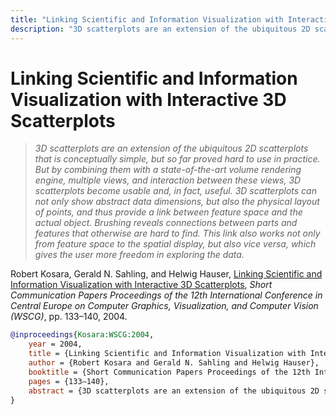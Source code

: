 ```yaml
---
title: "Linking Scientific and Information Visualization with Interactive 3D Scatterplots"
description: "3D scatterplots are an extension of the ubiquitous 2D scatterplots that is conceptually simple, but so far proved hard to use in practice. But by combining them with a state-of-the-art volume rendering engine, multiple views, and interaction between these views, 3D scatterplots become usable and, in fact, useful. 3D scatterplots can not only show abstract data dimensions, but also the physical layout of points, and thus provide a link between feature space and the actual object. Brushing reveals connections between parts and features that otherwise are hard to find. This link also works not only from feature space to the spatial display, but also vice versa, which gives the user more freedom in exploring the data."
---
```


# Linking Scientific and Information Visualization with Interactive 3D Scatterplots

> _3D scatterplots are an extension of the ubiquitous 2D scatterplots that is conceptually simple, but so far proved hard to use in practice. But by combining them with a state-of-the-art volume rendering engine, multiple views, and interaction between these views, 3D scatterplots become usable and, in fact, useful. 3D scatterplots can not only show abstract data dimensions, but also the physical layout of points, and thus provide a link between feature space and the actual object. Brushing reveals connections between parts and features that otherwise are hard to find. This link also works not only from feature space to the spatial display, but also vice versa, which gives the user more freedom in exploring the data._

Robert Kosara, Gerald N. Sahling, and Helwig Hauser, <a href="https://media.eagereyes.org/papers/2004/Kosara-WSCG-2004.pdf" target="_blank">Linking Scientific and Information Visualization with Interactive 3D Scatterplots</a>, _Short Communication Papers Proceedings of the 12th International Conference in Central Europe on Computer Graphics, Visualization, and Computer Vision (WSCG)_, pp. 133–140, 2004.


```bibtex
@inproceedings{Kosara:WSCG:2004,
	year = 2004,
	title = {Linking Scientific and Information Visualization with Interactive 3D Scatterplots},
	author = {Robert Kosara and Gerald N. Sahling and Helwig Hauser},
	booktitle = {Short Communication Papers Proceedings of the 12th International Conference in Central Europe on Computer Graphics, Visualization, and Computer Vision (WSCG)},
	pages = {133–140},
	abstract = {3D scatterplots are an extension of the ubiquitous 2D scatterplots that is conceptually simple, but so far proved hard to use in practice. But by combining them with a state-of-the-art volume rendering engine, multiple views, and interaction between these views, 3D scatterplots become usable and, in fact, useful. 3D scatterplots can not only show abstract data dimensions, but also the physical layout of points, and thus provide a link between feature space and the actual object. Brushing reveals connections between parts and features that otherwise are hard to find. This link also works not only from feature space to the spatial display, but also vice versa, which gives the user more freedom in exploring the data.},
}
```

